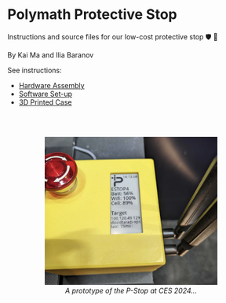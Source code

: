 # Polymath Protective Stop
Instructions and source files for our low-cost protective stop 🛡️ 🛑

By Kai Ma and Ilia Baranov

See instructions:
- [Hardware Assembly](/docs/Hardware.md)
- [Software Set-up](/docs/Software.md)
- [3D Printed Case](/docs/Case.md)

<br><br>
<p align="center">
  <img width="70%" src="/docs/img/pstop-ces.png"> <br><i> A prototype of the P-Stop at CES 2024... </i>
</p>
